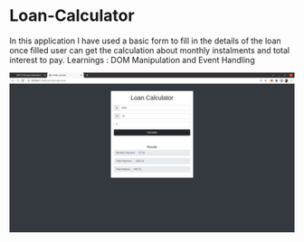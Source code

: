 # Loan-Calculator
In this application I have used a basic form to fill in the details of the loan once filled user can get the calculation about monthly instalments and total interest to pay.
Learnings : DOM Manipulation and Event Handling

![alt text](https://github.com/19IT117/Loan-Calculator/blob/main/Loan-Calc.png)

